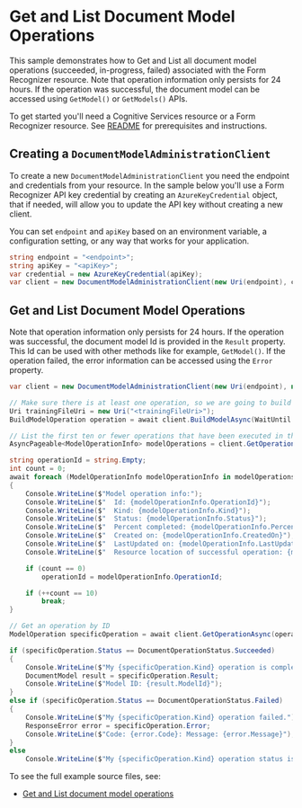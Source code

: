 # Get and List Document Model Operations

This sample demonstrates how to Get and List all document model operations (succeeded, in-progress, failed) associated with the Form Recognizer resource. Note that operation information only persists for 24 hours.
If the operation was successful, the document model can be accessed using `GetModel()` or `GetModels()` APIs.

To get started you'll need a Cognitive Services resource or a Form Recognizer resource.  See [README][README] for prerequisites and instructions.

## Creating a `DocumentModelAdministrationClient`

To create a new `DocumentModelAdministrationClient` you need the endpoint and credentials from your resource. In the sample below you'll use a Form Recognizer API key credential by creating an `AzureKeyCredential` object, that if needed, will allow you to update the API key without creating a new client.

You can set `endpoint` and `apiKey` based on an environment variable, a configuration setting, or any way that works for your application.

```C# Snippet:CreateDocumentModelAdministrationClient
string endpoint = "<endpoint>";
string apiKey = "<apiKey>";
var credential = new AzureKeyCredential(apiKey);
var client = new DocumentModelAdministrationClient(new Uri(endpoint), credential);
```

## Get and List Document Model Operations

Note that operation information only persists for 24 hours. If the operation was successful, the document model Id is provided in the `Result` property. This Id can be used with
other methods like for example, `GetModel()`.
If the operation failed, the error information can be accessed using the `Error` property.

```C# Snippet:FormRecognizerSampleGetAndListOperations
var client = new DocumentModelAdministrationClient(new Uri(endpoint), new AzureKeyCredential(apiKey));

// Make sure there is at least one operation, so we are going to build a custom model.
Uri trainingFileUri = new Uri("<trainingFileUri>");
BuildModelOperation operation = await client.BuildModelAsync(WaitUntil.Completed, trainingFileUri, DocumentBuildMode.Template);

// List the first ten or fewer operations that have been executed in the last 24h.
AsyncPageable<ModelOperationInfo> modelOperations = client.GetOperationsAsync();

string operationId = string.Empty;
int count = 0;
await foreach (ModelOperationInfo modelOperationInfo in modelOperations)
{
    Console.WriteLine($"Model operation info:");
    Console.WriteLine($"  Id: {modelOperationInfo.OperationId}");
    Console.WriteLine($"  Kind: {modelOperationInfo.Kind}");
    Console.WriteLine($"  Status: {modelOperationInfo.Status}");
    Console.WriteLine($"  Percent completed: {modelOperationInfo.PercentCompleted}");
    Console.WriteLine($"  Created on: {modelOperationInfo.CreatedOn}");
    Console.WriteLine($"  LastUpdated on: {modelOperationInfo.LastUpdatedOn}");
    Console.WriteLine($"  Resource location of successful operation: {modelOperationInfo.ResourceLocation}");

    if (count == 0)
        operationId = modelOperationInfo.OperationId;

    if (++count == 10)
        break;
}

// Get an operation by ID
ModelOperation specificOperation = await client.GetOperationAsync(operationId);

if (specificOperation.Status == DocumentOperationStatus.Succeeded)
{
    Console.WriteLine($"My {specificOperation.Kind} operation is completed.");
    DocumentModel result = specificOperation.Result;
    Console.WriteLine($"Model ID: {result.ModelId}");
}
else if (specificOperation.Status == DocumentOperationStatus.Failed)
{
    Console.WriteLine($"My {specificOperation.Kind} operation failed.");
    ResponseError error = specificOperation.Error;
    Console.WriteLine($"Code: {error.Code}: Message: {error.Message}");
}
else
    Console.WriteLine($"My {specificOperation.Kind} operation status is {specificOperation.Status}");
```

To see the full example source files, see:

* [Get and List document model operations](https://github.com/Azure/azure-sdk-for-net/blob/main/sdk/formrecognizer/Azure.AI.FormRecognizer/tests/samples/Sample_GetAndListOperationsAsync.cs)

[README]: https://github.com/Azure/azure-sdk-for-net/tree/main/sdk/formrecognizer/Azure.AI.FormRecognizer#getting-started
